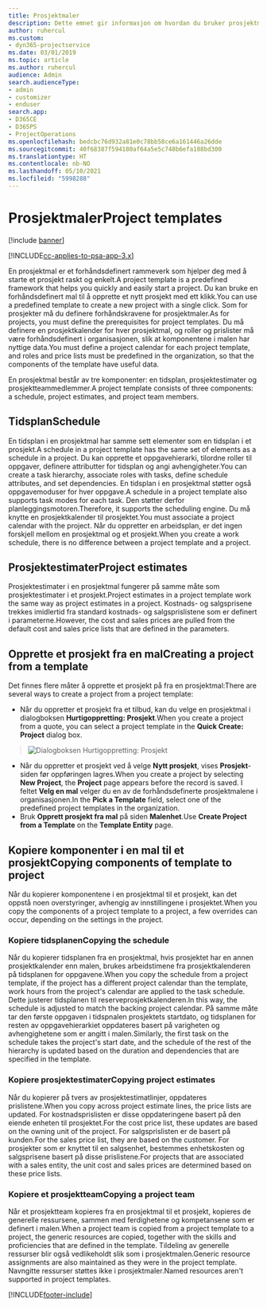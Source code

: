 ```yaml
---
title: Prosjektmaler
description: Dette emnet gir informasjon om hvordan du bruker prosjektmaler for et raskt prosjektoppsett.
author: ruhercul
ms.custom:
- dyn365-projectservice
ms.date: 03/01/2019
ms.topic: article
ms.author: ruhercul
audience: Admin
search.audienceType:
- admin
- customizer
- enduser
search.app:
- D365CE
- D365PS
- ProjectOperations
ms.openlocfilehash: bedcbc76d932a81e0c78bb58ce6a161446a26dde
ms.sourcegitcommit: 40f68387f594180af64a5e5c748b6efa188bd300
ms.translationtype: HT
ms.contentlocale: nb-NO
ms.lasthandoff: 05/10/2021
ms.locfileid: "5998288"
---
```

# <a name="project-templates"></a><span data-ttu-id="61502-103">Prosjektmaler</span><span class="sxs-lookup"><span data-stu-id="61502-103">Project templates</span></span> 

[!include [banner](../includes/psa-now-project-operations.md)]

[!INCLUDE[cc-applies-to-psa-app-3.x](../includes/cc-applies-to-psa-app-3x.md)]

<span data-ttu-id="61502-104">En prosjektmal er et forhåndsdefinert rammeverk som hjelper deg med å starte et prosjekt raskt og enkelt.</span><span class="sxs-lookup"><span data-stu-id="61502-104">A project template is a predefined framework that helps you quickly and easily start a project.</span></span> <span data-ttu-id="61502-105">Du kan bruke en forhåndsdefinert mal til å opprette et nytt prosjekt med ett klikk.</span><span class="sxs-lookup"><span data-stu-id="61502-105">You can use a predefined template to create a new project with a single click.</span></span> <span data-ttu-id="61502-106">Som for prosjekter må du definere forhåndskravene for prosjektmaler.</span><span class="sxs-lookup"><span data-stu-id="61502-106">As for projects, you must define the prerequisites for project templates.</span></span> <span data-ttu-id="61502-107">Du må definere en prosjektkalender for hver prosjektmal, og roller og prislister må være forhåndsdefinert i organisasjonen, slik at komponentene i malen har nyttige data.</span><span class="sxs-lookup"><span data-stu-id="61502-107">You must define a project calendar for each project template, and roles and price lists must be predefined in the organization, so that the components of the template have useful data.</span></span>

<span data-ttu-id="61502-108">En prosjektmal består av tre komponenter: en tidsplan, prosjektestimater og prosjektteammedlemmer.</span><span class="sxs-lookup"><span data-stu-id="61502-108">A project template consists of three components: a schedule, project estimates, and project team members.</span></span>

## <a name="schedule"></a><span data-ttu-id="61502-109">Tidsplan</span><span class="sxs-lookup"><span data-stu-id="61502-109">Schedule</span></span>

<span data-ttu-id="61502-110">En tidsplan i en prosjektmal har samme sett elementer som en tidsplan i et prosjekt.</span><span class="sxs-lookup"><span data-stu-id="61502-110">A schedule in a project template has the same set of elements as a schedule in a project.</span></span> <span data-ttu-id="61502-111">Du kan opprette et oppgavehierarki, tilordne roller til oppgaver, definere attributter for tidsplan og angi avhengigheter.</span><span class="sxs-lookup"><span data-stu-id="61502-111">You can create a task hierarchy, associate roles with tasks, define schedule attributes, and set dependencies.</span></span> <span data-ttu-id="61502-112">En tidsplan i en prosjektmal støtter også oppgavemoduser for hver oppgave.</span><span class="sxs-lookup"><span data-stu-id="61502-112">A schedule in a project template also supports task modes for each task.</span></span> <span data-ttu-id="61502-113">Den støtter derfor planleggingsmotoren.</span><span class="sxs-lookup"><span data-stu-id="61502-113">Therefore, it supports the scheduling engine.</span></span> <span data-ttu-id="61502-114">Du må knytte en prosjektkalender til prosjektet.</span><span class="sxs-lookup"><span data-stu-id="61502-114">You must associate a project calendar with the project.</span></span> <span data-ttu-id="61502-115">Når du oppretter en arbeidsplan, er det ingen forskjell mellom en prosjektmal og et prosjekt.</span><span class="sxs-lookup"><span data-stu-id="61502-115">When you create a work schedule, there is no difference between a project template and a project.</span></span>

## <a name="project-estimates"></a><span data-ttu-id="61502-116">Prosjektestimater</span><span class="sxs-lookup"><span data-stu-id="61502-116">Project estimates</span></span>

<span data-ttu-id="61502-117">Prosjektestimater i en prosjektmal fungerer på samme måte som prosjektestimater i et prosjekt.</span><span class="sxs-lookup"><span data-stu-id="61502-117">Project estimates in a project template work the same way as project estimates in a project.</span></span> <span data-ttu-id="61502-118">Kostnads- og salgsprisene trekkes imidlertid fra standard kostnads- og salgsprislistene som er definert i parameterne.</span><span class="sxs-lookup"><span data-stu-id="61502-118">However, the cost and sales prices are pulled from the default cost and sales price lists that are defined in the parameters.</span></span>

## <a name="creating-a-project-from-a-template"></a><span data-ttu-id="61502-119">Opprette et prosjekt fra en mal</span><span class="sxs-lookup"><span data-stu-id="61502-119">Creating a project from a template</span></span>
 
<span data-ttu-id="61502-120">Det finnes flere måter å opprette et prosjekt på fra en prosjektmal:</span><span class="sxs-lookup"><span data-stu-id="61502-120">There are several ways to create a project from a project template:</span></span>

- <span data-ttu-id="61502-121">Når du oppretter et prosjekt fra et tilbud, kan du velge en prosjektmal i dialogboksen **Hurtigoppretting: Prosjekt**.</span><span class="sxs-lookup"><span data-stu-id="61502-121">When you create a project from a quote, you can select a project template in the **Quick Create: Project** dialog box.</span></span>

> ![Dialogboksen Hurtigoppretting: Prosjekt](media/project-11.png)

- <span data-ttu-id="61502-123">Når du oppretter et prosjekt ved å velge **Nytt prosjekt**, vises **Prosjekt**-siden før oppføringen lagres.</span><span class="sxs-lookup"><span data-stu-id="61502-123">When you create a project by selecting **New Project**, the **Project** page appears before the record is saved.</span></span> <span data-ttu-id="61502-124">I feltet **Velg en mal** velger du en av de forhåndsdefinerte prosjektmalene i organisasjonen.</span><span class="sxs-lookup"><span data-stu-id="61502-124">In the **Pick a Template** field, select one of the predefined project templates in the organization.</span></span>
- <span data-ttu-id="61502-125">Bruk **Opprett prosjekt fra mal** på siden **Malenhet**.</span><span class="sxs-lookup"><span data-stu-id="61502-125">Use **Create Project from a Template** on the **Template Entity** page.</span></span>

## <a name="copying-components-of-template-to-project"></a><span data-ttu-id="61502-126">Kopiere komponenter i en mal til et prosjekt</span><span class="sxs-lookup"><span data-stu-id="61502-126">Copying components of template to project</span></span>

<span data-ttu-id="61502-127">Når du kopierer komponentene i en prosjektmal til et prosjekt, kan det oppstå noen overstyringer, avhengig av innstillingene i prosjektet.</span><span class="sxs-lookup"><span data-stu-id="61502-127">When you copy the components of a project template to a project, a few overrides can occur, depending on the settings in the project.</span></span>

### <a name="copying-the-schedule"></a><span data-ttu-id="61502-128">Kopiere tidsplanen</span><span class="sxs-lookup"><span data-stu-id="61502-128">Copying the schedule</span></span>

<span data-ttu-id="61502-129">Når du kopierer tidsplanen fra en prosjektmal, hvis prosjektet har en annen prosjektkalender enn malen, brukes arbeidstimene fra prosjektkalenderen på tidsplanen for oppgavene.</span><span class="sxs-lookup"><span data-stu-id="61502-129">When you copy the schedule from a project template, if the project has a different project calendar than the template, work hours from the project's calendar are applied to the task schedule.</span></span> <span data-ttu-id="61502-130">Dette justerer tidsplanen til reserveprosjektkalenderen.</span><span class="sxs-lookup"><span data-stu-id="61502-130">In this way, the schedule is adjusted to match the backing project calendar.</span></span> <span data-ttu-id="61502-131">På samme måte tar den første oppgaven i tidspnalen prosjektets startdato, og tidsplanen for resten av oppgavehierarkiet oppdateres basert på varigheten og avhengighetene som er angitt i malen.</span><span class="sxs-lookup"><span data-stu-id="61502-131">Similarly, the first task on the schedule takes the project's start date, and the schedule of the rest of the hierarchy is updated based on the duration and dependencies that are specified in the template.</span></span> 

### <a name="copying-project-estimates"></a><span data-ttu-id="61502-132">Kopiere prosjektestimater</span><span class="sxs-lookup"><span data-stu-id="61502-132">Copying project estimates</span></span> 

<span data-ttu-id="61502-133">Når du kopierer på tvers av prosjektestimatlinjer, oppdateres prislistene.</span><span class="sxs-lookup"><span data-stu-id="61502-133">When you copy across project estimate lines, the price lists are updated.</span></span> <span data-ttu-id="61502-134">For kostnadsprislisten er disse oppdateringene basert på den eiende enheten til prosjektet.</span><span class="sxs-lookup"><span data-stu-id="61502-134">For the cost price list, these updates are based on the owning unit of the project.</span></span> <span data-ttu-id="61502-135">For salgsprislisten er de basert på kunden.</span><span class="sxs-lookup"><span data-stu-id="61502-135">For the sales price list, they are based on the customer.</span></span> <span data-ttu-id="61502-136">For prosjekter som er knyttet til en salgsenhet, bestemmes enhetskosten og salgsprisene basert på disse prislistene.</span><span class="sxs-lookup"><span data-stu-id="61502-136">For projects that are associated with a sales entity, the unit cost and sales prices are determined based on these price lists.</span></span>

### <a name="copying-a-project-team"></a><span data-ttu-id="61502-137">Kopiere et prosjektteam</span><span class="sxs-lookup"><span data-stu-id="61502-137">Copying a project team</span></span>

<span data-ttu-id="61502-138">Når et prosjektteam kopieres fra en prosjektmal til et prosjekt, kopieres de generelle ressursene, sammen med ferdighetene og kompetansene som er definert i malen.</span><span class="sxs-lookup"><span data-stu-id="61502-138">When a project team is copied from a project template to a project, the generic resources are copied, together with the skills and proficiencies that are defined in the template.</span></span> <span data-ttu-id="61502-139">Tildeling av generelle ressurser blir også vedlikeholdt slik som i prosjektmalen.</span><span class="sxs-lookup"><span data-stu-id="61502-139">Generic resource assignments are also maintained as they were in the project template.</span></span> <span data-ttu-id="61502-140">Navngitte ressurser støttes ikke i prosjektmaler.</span><span class="sxs-lookup"><span data-stu-id="61502-140">Named resources aren't supported in project templates.</span></span>


[!INCLUDE[footer-include](../includes/footer-banner.md)]